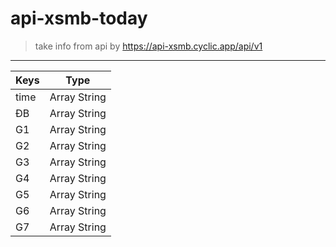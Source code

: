 # api-xsmb-today

> take info from api by https://api-xsmb.cyclic.app/api/v1

---

| Keys | Type         |
| ---- | ------------ |
| time | Array String |
| ĐB   | Array String |
| G1   | Array String |
| G2   | Array String |
| G3   | Array String |
| G4   | Array String |
| G5   | Array String |
| G6   | Array String |
| G7   | Array String |
